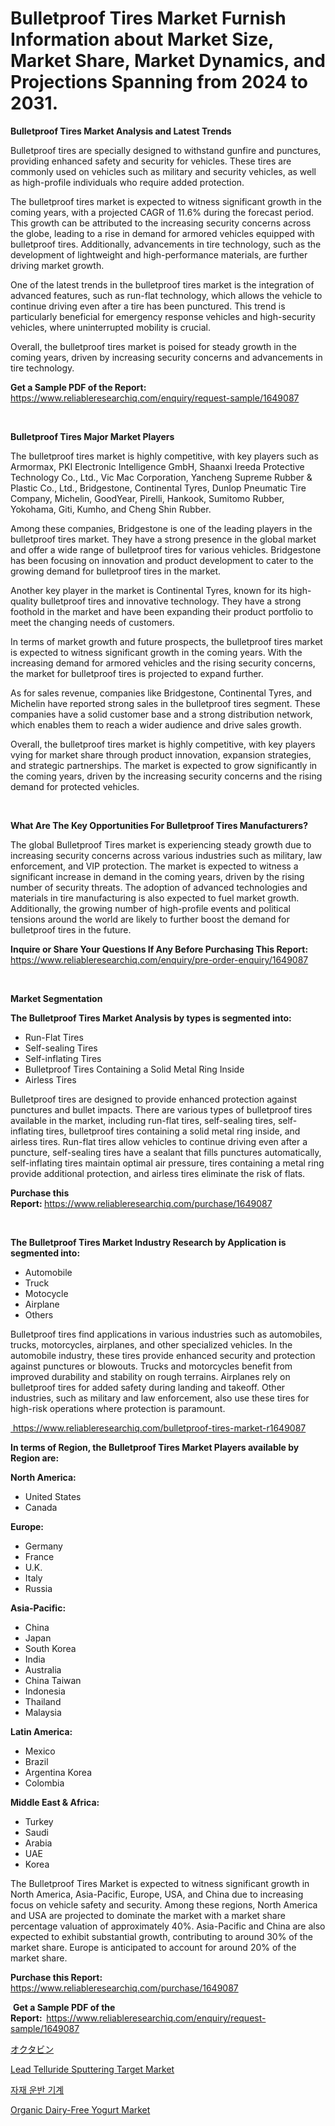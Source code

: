 <p><h1>Bulletproof Tires Market Furnish Information about Market Size, Market Share, Market Dynamics, and Projections Spanning from 2024 to 2031.</h1></p><p><strong>Bulletproof Tires Market Analysis and Latest Trends</strong></p>
<p><p>Bulletproof tires are specially designed to withstand gunfire and punctures, providing enhanced safety and security for vehicles. These tires are commonly used on vehicles such as military and security vehicles, as well as high-profile individuals who require added protection.</p><p>The bulletproof tires market is expected to witness significant growth in the coming years, with a projected CAGR of 11.6% during the forecast period. This growth can be attributed to the increasing security concerns across the globe, leading to a rise in demand for armored vehicles equipped with bulletproof tires. Additionally, advancements in tire technology, such as the development of lightweight and high-performance materials, are further driving market growth.</p><p>One of the latest trends in the bulletproof tires market is the integration of advanced features, such as run-flat technology, which allows the vehicle to continue driving even after a tire has been punctured. This trend is particularly beneficial for emergency response vehicles and high-security vehicles, where uninterrupted mobility is crucial.</p><p>Overall, the bulletproof tires market is poised for steady growth in the coming years, driven by increasing security concerns and advancements in tire technology.</p></p>
<p><strong>Get a Sample PDF of the Report:&nbsp;</strong> <a href="https://www.reliableresearchiq.com/enquiry/request-sample/1649087">https://www.reliableresearchiq.com/enquiry/request-sample/1649087</a></p>
<p>&nbsp;</p>
<p><strong>Bulletproof Tires Major Market Players</strong></p>
<p><p>The bulletproof tires market is highly competitive, with key players such as Armormax, PKI Electronic Intelligence GmbH, Shaanxi Ireeda Protective Technology Co., Ltd., Vic Mac Corporation, Yancheng Supreme Rubber & Plastic Co., Ltd., Bridgestone, Continental Tyres, Dunlop Pneumatic Tire Company, Michelin, GoodYear, Pirelli, Hankook, Sumitomo Rubber, Yokohama, Giti, Kumho, and Cheng Shin Rubber.</p><p>Among these companies, Bridgestone is one of the leading players in the bulletproof tires market. They have a strong presence in the global market and offer a wide range of bulletproof tires for various vehicles. Bridgestone has been focusing on innovation and product development to cater to the growing demand for bulletproof tires in the market.</p><p>Another key player in the market is Continental Tyres, known for its high-quality bulletproof tires and innovative technology. They have a strong foothold in the market and have been expanding their product portfolio to meet the changing needs of customers.</p><p>In terms of market growth and future prospects, the bulletproof tires market is expected to witness significant growth in the coming years. With the increasing demand for armored vehicles and the rising security concerns, the market for bulletproof tires is projected to expand further.</p><p>As for sales revenue, companies like Bridgestone, Continental Tyres, and Michelin have reported strong sales in the bulletproof tires segment. These companies have a solid customer base and a strong distribution network, which enables them to reach a wider audience and drive sales growth.</p><p>Overall, the bulletproof tires market is highly competitive, with key players vying for market share through product innovation, expansion strategies, and strategic partnerships. The market is expected to grow significantly in the coming years, driven by the increasing security concerns and the rising demand for protected vehicles.</p></p>
<p>&nbsp;</p>
<p><strong>What Are The Key Opportunities For Bulletproof Tires Manufacturers?</strong></p>
<p><p>The global Bulletproof Tires market is experiencing steady growth due to increasing security concerns across various industries such as military, law enforcement, and VIP protection. The market is expected to witness a significant increase in demand in the coming years, driven by the rising number of security threats. The adoption of advanced technologies and materials in tire manufacturing is also expected to fuel market growth. Additionally, the growing number of high-profile events and political tensions around the world are likely to further boost the demand for bulletproof tires in the future.</p></p>
<p><strong>Inquire or Share Your Questions If Any Before Purchasing This Report:</strong> <a href="https://www.reliableresearchiq.com/enquiry/pre-order-enquiry/1649087">https://www.reliableresearchiq.com/enquiry/pre-order-enquiry/1649087</a></p>
<p>&nbsp;</p>
<p><strong>Market Segmentation</strong></p>
<p><strong>The Bulletproof Tires Market Analysis by types is segmented into:</strong></p>
<p><ul><li>Run-Flat Tires</li><li>Self-sealing Tires</li><li>Self-inflating Tires</li><li>Bulletproof Tires Containing a Solid Metal Ring Inside</li><li>Airless Tires</li></ul></p>
<p><p>Bulletproof tires are designed to provide enhanced protection against punctures and bullet impacts. There are various types of bulletproof tires available in the market, including run-flat tires, self-sealing tires, self-inflating tires, bulletproof tires containing a solid metal ring inside, and airless tires. Run-flat tires allow vehicles to continue driving even after a puncture, self-sealing tires have a sealant that fills punctures automatically, self-inflating tires maintain optimal air pressure, tires containing a metal ring provide additional protection, and airless tires eliminate the risk of flats.</p></p>
<p><strong>Purchase this Report:&nbsp;</strong><a href="https://www.reliableresearchiq.com/purchase/1649087">https://www.reliableresearchiq.com/purchase/1649087</a></p>
<p>&nbsp;</p>
<p><strong>The Bulletproof Tires Market Industry Research by Application is segmented into:</strong></p>
<p><ul><li>Automobile</li><li>Truck</li><li>Motocycle</li><li>Airplane</li><li>Others</li></ul></p>
<p><p>Bulletproof tires find applications in various industries such as automobiles, trucks, motorcycles, airplanes, and other specialized vehicles. In the automobile industry, these tires provide enhanced security and protection against punctures or blowouts. Trucks and motorcycles benefit from improved durability and stability on rough terrains. Airplanes rely on bulletproof tires for added safety during landing and takeoff. Other industries, such as military and law enforcement, also use these tires for high-risk operations where protection is paramount.</p></p>
<p><a href="https://www.reliableresearchiq.com/bulletproof-tires-market-r1649087">&nbsp;https://www.reliableresearchiq.com/bulletproof-tires-market-r1649087</a></p>
<p><strong>In terms of Region, the Bulletproof Tires Market Players available by Region are:</strong></p>
<p>
    <p> <strong> North America: </strong>
        <ul>
            <li>United States</li>
            <li>Canada</li>
        </ul>
        </p> 
    <p> <strong> Europe: </strong>
        <ul>
            <li>Germany</li>
            <li>France</li>
            <li>U.K.</li>
            <li>Italy</li>
            <li>Russia</li>
        </ul>
        </p> 
    <p> <strong> Asia-Pacific: </strong>
        <ul>
            <li>China</li>
            <li>Japan</li>
            <li>South Korea</li>
            <li>India</li>
            <li>Australia</li>
            <li>China Taiwan</li>
            <li>Indonesia</li>
            <li>Thailand</li>
            <li>Malaysia</li>
        </ul>
        </p> 
    <p> <strong> Latin America: </strong>
        <ul>
            <li>Mexico</li>
            <li>Brazil</li>
            <li>Argentina Korea</li>
            <li>Colombia</li>
        </ul>
        </p> 
    <p> <strong> Middle East & Africa: </strong>
        <ul>
            <li>Turkey</li>
            <li>Saudi</li>
            <li>Arabia</li>
            <li>UAE</li>
            <li>Korea</li>
        </ul>
    </p>
    </p>
<p><p>The Bulletproof Tires Market is expected to witness significant growth in North America, Asia-Pacific, Europe, USA, and China due to increasing focus on vehicle safety and security. Among these regions, North America and USA are projected to dominate the market with a market share percentage valuation of approximately 40%. Asia-Pacific and China are also expected to exhibit substantial growth, contributing to around 30% of the market share. Europe is anticipated to account for around 20% of the market share.</p></p>
<p><strong>Purchase this Report: </strong><a href="https://www.reliableresearchiq.com/purchase/1649087">https://www.reliableresearchiq.com/purchase/1649087</a></p>
<p>&nbsp;<strong>Get a Sample PDF of the Report:&nbsp;&nbsp;</strong><a href="https://www.reliableresearchiq.com/enquiry/request-sample/1649087">https://www.reliableresearchiq.com/enquiry/request-sample/1649087</a></p>
<p><strong></strong></p>
<p><p><a href="https://github.com/sghwr779811674/Market-Research-Report-List-3/blob/main/5565605464.md">オクタビン</a></p><p><a href="https://issuu.com/reportprime-2/docs/lead-telluride-sputtering-target-market-size-2030.">Lead Telluride Sputtering Target Market</a></p><p><a href="https://github.com/vdhdwjyp90142/Market-Research-Report-List-3/blob/main/39125154032.md">자재 운반 기계</a></p><p><a href="https://github.com/donnell4596/Market-Research-Report-List-1/blob/main/organic-dairy-free-yogurt-market.md">Organic Dairy-Free Yogurt Market</a></p></p>